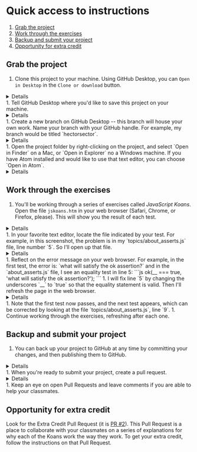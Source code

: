 # Quick access to instructions

1. [Grab the project](#grab-the-project)
2. [Work through the exercises](#work-through-the-exercises)
3. [Backup and submit your project](#backup-and-submit-your-project)
4. [Opportunity for extra credit](#opportunity-for-extra-credit)

## Grab the project

1. Clone this project to your machine. Using GitHub Desktop, you can `Open in Desktop` in the `Clone or download` button.
<details>
<img width="1041" alt="screen shot 2016-10-10 at 5 50 52 pm" src="https://cloud.githubusercontent.com/assets/16547949/19252302/3640a3e8-8f12-11e6-8aaf-4a716412dadd.png">
</details>
1. Tell GitHub Desktop where you'd like to save this project on your machine.
<details>
<img width="1116" alt="screen shot 2016-10-10 at 5 52 49 pm" src="https://cloud.githubusercontent.com/assets/16547949/19252349/6af2451a-8f12-11e6-9ed5-8abdceafce74.png">
</details>
1. Create a new branch on GitHub Desktop -- this branch will house your own work. Name your branch with your GitHub handle. For example, my branch would be titled `hectorsector`.
<details>
<img width="1116" alt="screen shot 2016-10-10 at 5 54 58 pm" src="https://cloud.githubusercontent.com/assets/16547949/19252406/acb71d40-8f12-11e6-8302-db290fe5a033.png">
</details>
1. Open the project folder by right-clicking on the project, and select `Open in Finder` on a Mac, or `Open in Explorer` no a Windows machine. If you have Atom installed and would like to use that text editor, you can choose `Open in Atom`.
<details>
<img width="999" alt="screen shot 2016-10-10 at 5 56 20 pm" src="https://cloud.githubusercontent.com/assets/16547949/19252462/f6911a9c-8f12-11e6-90bf-83749c1205dd.png">
</details>

## Work through the exercises

1. You'll be working through a series of exercises called *JavaScript Koans*. Open the file `jskoans.htm` in your web browser (Safari, Chrome, or Firefox, please). This will show you the result of each test.
<details>
![screen shot 2016-10-10 at 6 00 38 pm](https://cloud.githubusercontent.com/assets/16547949/19252574/8ae0dde0-8f13-11e6-8cfb-168d0800cdf6.png)
</details>
1. In your favorite text editor, locate the file indicated by your test. For example, in this screenshot, the problem is in my `topics/about_asserts.js` file, line number `5`. So I'll open up that file.
<details>
<img width="1432" alt="screen shot 2016-10-10 at 6 02 55 pm" src="https://cloud.githubusercontent.com/assets/16547949/19252665/ff005bd8-8f13-11e6-809f-2a95a8e55f1b.png">
</details>
1. Reflect on the error message on your web browser. For example, in the first test, the error is: `what will satisfy the ok assertion?` and in the `about_asserts.js` file, I see an equality test in line 5:
```js
ok(__ === true, 'what will satisfy the ok assertion?');
```
1. I will fix line `5` by changing the underscores `__` to `true` so that the equality statement is valid. Then I'll refresh the page in the web browser.
<details>
<img width="1412" alt="screen shot 2016-10-10 at 6 07 56 pm" src="https://cloud.githubusercontent.com/assets/16547949/19252776/a979ab0a-8f14-11e6-9cc8-7145e7a3f317.png">
</details>
1. Note that the first test now passes, and the next test appears, which can be corrected by looking at the file `topics/about_asserts.js`, line `9`.
1. Continue working through the exercises, refreshing after each one.

## Backup and submit your project

1. You can back up your project to GitHub at any time by committing your changes, and then publishing them to GitHub.
  <details>
  - make sure you're on your branch, in my example that is the `hectorsector` branch
  - switch to the "Uncommitted change" tab on GitHub Desktop
  - check each of the files you'd like to include in this backup
  - add a short message describing this backup, and click the `commit to USERNAME` button -- **make sure** that it says your username, don't commit to anyone else's branch, nor to `master`
  - click on the `Publish` button. After you've already backed up once, this button may just say `Sync`
  - verify your branch, and your files exist on your branch on GitHub
  - Here's a GIF of what these steps looks like.
  ![how-to-backup](https://cloud.githubusercontent.com/assets/16547949/19283785/3d232334-8fc1-11e6-8a11-98dbb0e3df8e.gif)
  </details>
1. When you're ready to submit your project, create a pull request.
  <details>
  - in the project repository, click on `New pull request`
  <img width="957" alt="screen shot 2016-10-11 at 2 48 57 pm" src="https://cloud.githubusercontent.com/assets/16547949/19283971/009de948-8fc2-11e6-98e3-5a09349f6242.png">
  - Verify the `base` drop-down is set to `master`. Change the `compare` drop-down to YOUR branch (it should have your username). In my example, I chose `hectorsector`.
  ![select-branch](https://cloud.githubusercontent.com/assets/16547949/19284048/4f433a9e-8fc2-11e6-839b-5f01c99a4d56.gif)
  - Change the title of the Pull Request so it includes your name, something like: `Hector's code submission` -- note: you can start a pull request early even if you're not ready to submit. You don't lose anything by doing this, it just makes sure that you don't miss the submission deadline. Future commits will be reflected on the existing Pull Request.
  - Fill in a comment explaining the current status of your pull request, and some questions you'd like your classmates to answer if this is a work-in-progress. If you're finished, please say that in the comments. DO NOT leave the comments blank.
  - Click the `Create pull request` button.
  - An automated test will kick-off on your pull request, and will tell you if your code is correct. If you are starting the submission early and are not finished, you'll get a failing test (looks like a red-x, that's OK). When you're all finished, though, you should get a passing test (looks like a green-check).
  <img width="787" alt="screen shot 2016-10-11 at 3 00 07 pm" src="https://cloud.githubusercontent.com/assets/16547949/19284360/9d4128c2-8fc3-11e6-9bc1-d9f5090ae230.png">
  </details>
1. Keep an eye on open Pull Requests and leave comments if you are able to help your classmates.

## Opportunity for extra credit

Look for the Extra Credit Pull Request (it is [PR #2](https://github.com/cop1000/js-koans/pull/2)). This Pull Request is a place to collaborate with your classmates on a series of explanations for why each of the Koans work the way they work. To get your extra credit, follow the instructions on that Pull Request.
